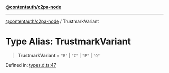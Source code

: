 [**@contentauth/c2pa-node**](../README.md)

***

[@contentauth/c2pa-node](../README.md) / TrustmarkVariant

# Type Alias: TrustmarkVariant

> **TrustmarkVariant** = `"B"` \| `"C"` \| `"P"` \| `"Q"`

Defined in: [types.d.ts:47](https://github.com/contentauth/c2pa-node-v2/blob/5fc86ffc8659a51143dea77869309236a097edcc/js-src/types.d.ts#L47)
